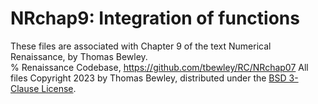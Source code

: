 # NRchap9: Integration of functions
These files are associated with Chapter 9 of the text Numerical Renaissance, by Thomas Bewley.<BR>
% Renaissance Codebase, https://github.com/tbewley/RC/NRchap07
All files Copyright 2023 by Thomas Bewley, distributed under the <a href="https://github.com/tbewley/RC/blob/main/LICENSE">BSD 3-Clause License</a>.

